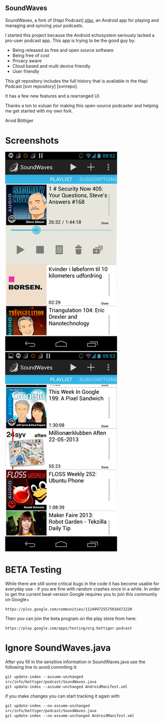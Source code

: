 ## SoundWaves

SoundWaves, a fork of [Hapi Podcast] [play],
an Android app for playing and managing and syncing your podcasts.

I started this project because the Android echosystem seriously lacked a
pro-user podcast app. This app is trying to be the good guy by:

* Being released as free and open source software
* Being free of cost
* Privacy aware
* Cloud based and multi device friendly
* User friendly 

This git repository includes the full history that is available in the
Hapi Podcast [svn repository] [svnrepo].

  [play]: https://play.google.com/store/apps/details?id=info.bottiger.podcast
  [gitrepo]: https://github.com/bottiger/SoundWaves

It has a few new features and a rearranged UI.

Thanks a ton to xuluan for making this open-source podcaster and helping me
get started with my own fork.

Arvid Böttiger

Screenshots
===========

![Playlist with current item](misc/screenshots/49.png "Playlist") . ![Subscriptions](misc/screenshots/18.png "Subscriptions")

BETA Testing
============

While there are still some critical bugs in the code it has become usable for everyday use - if you are fine with random crashes once in a while.
In order to get the current beat-version Google requires you to join this community on Google+

    https://plus.google.com/communities/112499725575016472220

Then you can join the beta program on the play store from here:

    https://play.google.com/apps/testing/org.bottiger.podcast

Ignore SoundWaves.java
======================

After you fill in the sensitive information in SoundWaves.java use the following line to avoid commiting it:

    git update-index --assume-unchanged src/info/bottiger/podcast/SoundWaves.java
    git update-index --assume-unchanged AndroidManifest.xml

if you make changes you can start tracking it again with

    git update-index --no-assume-unchanged src/info/bottiger/podcast/SoundWaves.java
    git update-index --no-assume-unchanged AndroidManifest.xml
